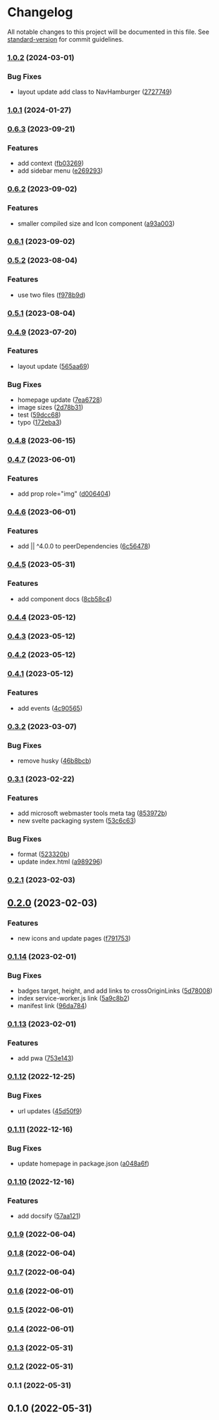 # Changelog

All notable changes to this project will be documented in this file. See [standard-version](https://github.com/conventional-changelog/standard-version) for commit guidelines.

### [1.0.2](https://github.com/shinokada/svelte-twitter-emoji/compare/v1.0.1...v1.0.2) (2024-03-01)


### Bug Fixes

* layout update add class to NavHamburger ([2727749](https://github.com/shinokada/svelte-twitter-emoji/commit/27277490ca884aafabbd18f5c526c6701dfba108))

### [1.0.1](https://github.com/shinokada/svelte-twitter-emoji/compare/v0.6.3...v1.0.1) (2024-01-27)

### [0.6.3](https://github.com/shinokada/svelte-twitter-emoji/compare/v0.6.2...v0.6.3) (2023-09-21)

### Features

- add context ([fb03269](https://github.com/shinokada/svelte-twitter-emoji/commit/fb03269ce689312b7fe57931cf6345154329e143))
- add sidebar menu ([e269293](https://github.com/shinokada/svelte-twitter-emoji/commit/e2692936f051d4eecbc7cd1914f1a026bcda6bd7))

### [0.6.2](https://github.com/shinokada/svelte-twitter-emoji/compare/v0.6.1...v0.6.2) (2023-09-02)

### Features

- smaller compiled size and Icon component ([a93a003](https://github.com/shinokada/svelte-twitter-emoji/commit/a93a00389459a89cf66e6153f2cf629ca1a734ce))

### [0.6.1](https://github.com/shinokada/svelte-twitter-emoji/compare/v0.5.2...v0.6.1) (2023-09-02)

### [0.5.2](https://github.com/shinokada/svelte-twitter-emoji/compare/v0.5.1...v0.5.2) (2023-08-04)

### Features

- use two files ([f978b9d](https://github.com/shinokada/svelte-twitter-emoji/commit/f978b9d8d0742ca336af200df9cb4f416bdc28aa))

### [0.5.1](https://github.com/shinokada/svelte-twitter-emoji/compare/v0.4.9...v0.5.1) (2023-08-04)

### [0.4.9](https://github.com/shinokada/svelte-twitter-emoji/compare/v0.4.8...v0.4.9) (2023-07-20)

### Features

- layout update ([565aa69](https://github.com/shinokada/svelte-twitter-emoji/commit/565aa69a4b03aa24e088dd034180f7d15d9e3b8b))

### Bug Fixes

- homepage update ([7ea6728](https://github.com/shinokada/svelte-twitter-emoji/commit/7ea6728a0f1b57e97069557206c02504bbb0c76f))
- image sizes ([2d78b31](https://github.com/shinokada/svelte-twitter-emoji/commit/2d78b31cacd7b62b7b6c6ac82aaa927b4a26ac38))
- test ([59dcc68](https://github.com/shinokada/svelte-twitter-emoji/commit/59dcc681ca847dd360f842793073deb3c6f7d3d1))
- typo ([172eba3](https://github.com/shinokada/svelte-twitter-emoji/commit/172eba33f09def5ba106b3d988cc8ea41c395b29))

### [0.4.8](https://github.com/shinokada/svelte-twitter-emoji/compare/v0.4.7...v0.4.8) (2023-06-15)

### [0.4.7](https://github.com/shinokada/svelte-twitter-emoji/compare/v0.4.6...v0.4.7) (2023-06-01)

### Features

- add prop role="img" ([d006404](https://github.com/shinokada/svelte-twitter-emoji/commit/d00640453b63bf65b59077f242674812a9b7b583))

### [0.4.6](https://github.com/shinokada/svelte-twitter-emoji/compare/v0.4.5...v0.4.6) (2023-06-01)

### Features

- add || ^4.0.0 to peerDependencies ([6c56478](https://github.com/shinokada/svelte-twitter-emoji/commit/6c564783c1d5979731edd0abd0120645dd86b6cc))

### [0.4.5](https://github.com/shinokada/svelte-twitter-emoji/compare/v0.4.4...v0.4.5) (2023-05-31)

### Features

- add component docs ([8cb58c4](https://github.com/shinokada/svelte-twitter-emoji/commit/8cb58c4c1fa3c882ac83769191b406765bb10c6a))

### [0.4.4](https://github.com/shinokada/svelte-twitter-emoji/compare/v0.4.3...v0.4.4) (2023-05-12)

### [0.4.3](https://github.com/shinokada/svelte-twitter-emoji/compare/v0.4.2...v0.4.3) (2023-05-12)

### [0.4.2](https://github.com/shinokada/svelte-twitter-emoji/compare/v0.4.1...v0.4.2) (2023-05-12)

### [0.4.1](https://github.com/shinokada/svelte-twitter-emoji/compare/v0.3.2...v0.4.1) (2023-05-12)

### Features

- add events ([4c90565](https://github.com/shinokada/svelte-twitter-emoji/commit/4c90565b43800d1cfdc5ac2ac4141eab3d79c868))

### [0.3.2](https://github.com/shinokada/svelte-twitter-emoji/compare/v0.3.1...v0.3.2) (2023-03-07)

### Bug Fixes

- remove husky ([46b8bcb](https://github.com/shinokada/svelte-twitter-emoji/commit/46b8bcb375d0b8aaa5f3ff484bb0dac2f061c466))

### [0.3.1](https://github.com/shinokada/svelte-twitter-emoji/compare/v0.2.1...v0.3.1) (2023-02-22)

### Features

- add microsoft webmaster tools meta tag ([853972b](https://github.com/shinokada/svelte-twitter-emoji/commit/853972baf67168a97d639326e0b1beb91b24a67e))
- new svelte packaging system ([53c6c63](https://github.com/shinokada/svelte-twitter-emoji/commit/53c6c63a33d3641c3285acc9dd3f1c1e0750c2f4))

### Bug Fixes

- format ([523320b](https://github.com/shinokada/svelte-twitter-emoji/commit/523320b5479cdbaeb8a6463a302fca7f7f664fcf))
- update index.html ([a989296](https://github.com/shinokada/svelte-twitter-emoji/commit/a9892965a3e0d418500107350a24302c798449dc))

### [0.2.1](https://github.com/shinokada/svelte-twitter-emoji/compare/v0.2.0...v0.2.1) (2023-02-03)

## [0.2.0](https://github.com/shinokada/svelte-twitter-emoji/compare/v0.1.14...v0.2.0) (2023-02-03)

### Features

- new icons and update pages ([f791753](https://github.com/shinokada/svelte-twitter-emoji/commit/f7917532fd04b7c6945562d16f3ec37e32bf8e97))

### [0.1.14](https://github.com/shinokada/svelte-twitter-emoji/compare/v0.1.13...v0.1.14) (2023-02-01)

### Bug Fixes

- badges target, height, and add links to crossOriginLinks ([5d78008](https://github.com/shinokada/svelte-twitter-emoji/commit/5d78008abc1783961c3544c36b2a1e1255e2526c))
- index service-worker.js link ([5a9c8b2](https://github.com/shinokada/svelte-twitter-emoji/commit/5a9c8b2979259ea91f13802d767e908c1182bed6))
- manifest link ([96da784](https://github.com/shinokada/svelte-twitter-emoji/commit/96da7841bcfbdd6578902a6dfc11f83e3632db19))

### [0.1.13](https://github.com/shinokada/svelte-twitter-emoji/compare/v0.1.12...v0.1.13) (2023-02-01)

### Features

- add pwa ([753e143](https://github.com/shinokada/svelte-twitter-emoji/commit/753e1436bccbd880f03369dbbadd353a6f801ea0))

### [0.1.12](https://github.com/shinokada/svelte-twitter-emoji/compare/v0.1.11...v0.1.12) (2022-12-25)

### Bug Fixes

- url updates ([45d50f9](https://github.com/shinokada/svelte-twitter-emoji/commit/45d50f91710b0f90ae23fdefa431e0ced25ed23c))

### [0.1.11](https://github.com/shinokada/svelte-twitter-emoji/compare/v0.1.10...v0.1.11) (2022-12-16)

### Bug Fixes

- update homepage in package.json ([a048a6f](https://github.com/shinokada/svelte-twitter-emoji/commit/a048a6ff5039679aa9a478eeb50d5bf74c0437d1))

### [0.1.10](https://github.com/shinokada/svelte-twitter-emoji/compare/v0.1.9...v0.1.10) (2022-12-16)

### Features

- add docsify ([57aa121](https://github.com/shinokada/svelte-twitter-emoji/commit/57aa1210ed2e26ec3f94f76c32beb28b00c434ff))

### [0.1.9](https://github.com/shinokada/svelte-twitter-emoji/compare/v0.1.8...v0.1.9) (2022-06-04)

### [0.1.8](https://github.com/shinokada/svelte-twitter-emoji/compare/v0.1.7...v0.1.8) (2022-06-04)

### [0.1.7](https://github.com/shinokada/svelte-twitter-emoji/compare/v0.1.6...v0.1.7) (2022-06-04)

### [0.1.6](https://github.com/shinokada/svelte-twitter-emoji/compare/v0.1.5...v0.1.6) (2022-06-01)

### [0.1.5](https://github.com/shinokada/svelte-twitter-emoji/compare/v0.1.4...v0.1.5) (2022-06-01)

### [0.1.4](https://github.com/shinokada/svelte-twitter-emoji/compare/v0.1.3...v0.1.4) (2022-06-01)

### [0.1.3](https://github.com/shinokada/svelte-twitter-emoji/compare/v0.1.2...v0.1.3) (2022-05-31)

### [0.1.2](https://github.com/shinokada/svelte-twitter-emoji/compare/v0.1.1...v0.1.2) (2022-05-31)

### 0.1.1 (2022-05-31)

## 0.1.0 (2022-05-31)
